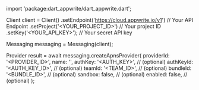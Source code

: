 import 'package:dart_appwrite/dart_appwrite.dart';

Client client = Client()
    .setEndpoint('https://cloud.appwrite.io/v1') // Your API Endpoint
    .setProject('<YOUR_PROJECT_ID>') // Your project ID
    .setKey('<YOUR_API_KEY>'); // Your secret API key

Messaging messaging = Messaging(client);

Provider result = await messaging.createApnsProvider(
    providerId: '<PROVIDER_ID>',
    name: '<NAME>',
    authKey: '<AUTH_KEY>', // (optional)
    authKeyId: '<AUTH_KEY_ID>', // (optional)
    teamId: '<TEAM_ID>', // (optional)
    bundleId: '<BUNDLE_ID>', // (optional)
    sandbox: false, // (optional)
    enabled: false, // (optional)
);
